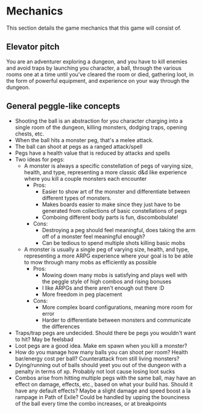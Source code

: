 # Mechanics
This section details the game mechanics that this game will consist of.

## Elevator pitch

You are an adventurer exploring a dungeon, and you have to kill enemies and avoid traps by launching you character, a ball, through the various rooms one at a time until you've cleared the room or died, gathering loot, in the form of powerful equipment, and experience on your way through the dungeon.

## General peggle-like concepts

- Shooting the ball is an abstraction for you character charging into a single room of the dungeon, killing monsters, dodging traps, opening chests, etc.
- When the ball hits a monster peg, that's a melee attack.
- The ball can shoot at pegs as a ranged attack/spell
- Pegs have a health value that is reduced by attacks and spells
- Two ideas for pegs:
  - A monster is always a specific constellation of pegs of varying size, health, and type, representing a more classic d&d like experience where you kill a couple monsters each encounter
    - Pros:
      - Easier to show art of the monster and differentiate between different types of monsters.
      - Makes boards easier to make since they just have to be generated from collections of basic constellations of pegs
      - Comboing different body parts is fun, discombobulate!
    - Cons:
      - Destroying a peg should feel meaningful, does taking the arm off of a monster feel meaningful enough?
      - Can be tedious to spend multiple shots killing basic mobs
  - A monster is usually a single peg of varying size, health, and type, representing a more ARPG experience where your goal is to be able to mow through many mobs as efficiently as possible
    - Pros:
      - Mowing down many mobs is satisfying and plays well with the peggle style of high combos and rising bonuses
      - I like ARPGs and there aren't enough out there :D
      - More freedom in peg placement
    - Cons:
      - More complex board configurations, meaning more room for error
      - Harder to differentiate between monsters and communicate the differences
- Traps/trap pegs are undecided. Should there be pegs you wouldn't want to hit? May be feelsbad
- Loot pegs are a good idea. Make em spawn when you kill a monster?
- How do you manage how many balls you can shoot per room? Health bar/energy cost per ball? Counterattack from still living monsters?
- Dying/running out of balls should yeet you out of the dungeon with a penalty in terms of xp. Probably not loot cause losing loot sucks
- Combos arise from hitting multiple pegs with the same ball, may have an effect on damage, effects, etc., based on what your build has. Should it have any default effects? Maybe a slight damage and speed boost a la rampage in Path of Exile? Could be handled by upping the bounciness of the ball every time the combo increases, or at breakpoints